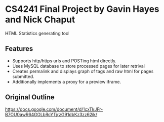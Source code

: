 CS4241 Final Project by Gavin Hayes and Nick Chaput
===

HTML Statistics generating tool

Features
---
* Supports http/https urls and POSTing html directly.
* Uses MySQL database to store processed pages for later retrival
* Creates permalink and displays graph of tags and raw html for pages submitted.
* Additionally implements a proxy for a preview iframe.

Original Outline
---
https://docs.google.com/document/d/1cxTkJFr-B7OU0awR64GOLbRcYTjrzG91dbKz3zz62ik/

